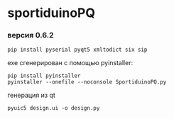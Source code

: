 ﻿# sportiduinoPQ

### версия 0.6.2

```commandline
pip install pyserial pyqt5 xmltodict six sip
```

exe сгенерирован с помощью pyinstaller:

```commandline
pip install pyinstaller
pyinstaller --onefile --noconsole SportiduinoPQ.py
```

генерация из qt
```
pyuic5 design.ui -o design.py
```